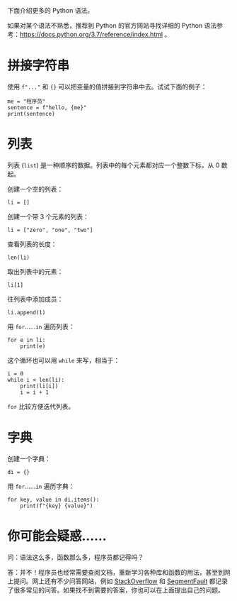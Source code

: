 下面介绍更多的 Python 语法。

如果对某个语法不熟悉，推荐到 Python 的官方网站寻找详细的 Python 语法参考：https://docs.python.org/3.7/reference/index.html 。

# 拼接字符串

使用 `f"..."` 和 `{}` 可以把变量的值拼接到字符串中去。试试下面的例子：

    me = "程序员"
    sentence = f"hello, {me}"
    print(sentence)

# 列表

列表 (`list`) 是一种顺序的数据。列表中的每个元素都对应一个整数下标，从 0 数起。

创建一个空的列表：

    li = []

创建一个带 3 个元素的列表：

    li = ["zero", "one", "two"]

查看列表的长度：

    len(li)

取出列表中的元素：

    li[1]

往列表中添加成员：

    li.append(1)

用 `for`……`in` 遍历列表：

    for e in li:
        print(e)

这个循环也可以用 `while` 来写，相当于：

    i = 0
    while i < len(li):
        print(li[i])
        i = i + 1

`for` 比较方便迭代列表。

# 字典

创建一个字典：

    di = {}

用 `for`……`in` 遍历字典：

    for key, value in di.items():
        print(f"{key} {value}")

# 你可能会疑惑……

问：语法这么多，函数那么多，程序员都记得吗？

答：并不！程序员也经常需要查阅文档，重新学习各种库和函数的用法，甚至到网上提问。网上还有不少问答网站，例如 [StackOverflow](https://stackoverflow.com) 和 [SegmentFault](https://segmentfault.com) 都记录了很多常见的问答。如果找不到需要的答案，你也可以在上面提出自己的问题。
